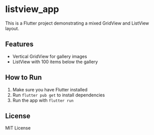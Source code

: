 # listview_app

This is a Flutter project demonstrating a mixed GridView and ListView layout.

## Features

- Vertical GridView for gallery images
- ListView with 100 items below the gallery

## How to Run

1. Make sure you have Flutter installed
2. Run `flutter pub get` to install dependencies
3. Run the app with `flutter run`

## License

MIT License

